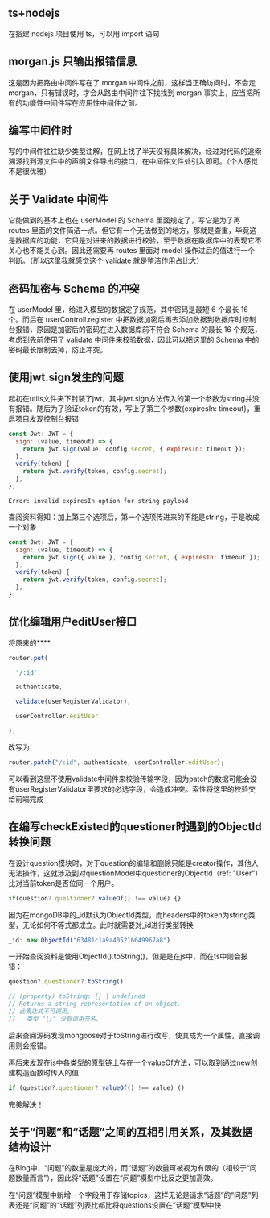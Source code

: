 ## ts+nodejs

在搭建 nodejs 项目使用 ts，可以用 import 语句

## morgan.js 只输出报错信息

这是因为把路由中间件写在了 morgan 中间件之前，这样当正确访问时，不会走 morgan，只有错误时，才会从路由中间件往下找找到 morgan
事实上，应当把所有的功能性中间件写在应用性中间件之前。

## 编写中间件时

写的中间件往往缺少类型注解，在网上找了半天没有具体解决，经过对代码的追索溯源找到源文件中的声明文件导出的接口，在中间件文件处引入即可。（个人感觉不是很优雅）

## 关于 Validate 中间件

它能做到的基本上也在 userModel 的 Schema 里面规定了，写它是为了再 routes 里面的文件简洁一点。但它有一个无法做到的地方，那就是查重，毕竟这是数据库的功能，它只是对进来的数据进行校验，至于数据在数据库中的表现它不关心也不能关心到。因此还需要再 routes 里面对 model 操作过后的值进行一个判断。（所以这里我就感觉这个 validate 就是整洁作用占比大）

## 密码加密与 Schema 的冲突

在 userModel 里，给进入模型的数据定了规范，其中密码是最短 6 个最长 16 个。而后在 userControll.register 中把数据加密后再去添加数据到数据库时控制台报错，原因是加密后的密码在进入数据库前不符合 Schema 的最长 16 个规范，考虑到先前使用了 validate 中间件来校验数据，因此可以把这里的 Schema 中的密码最长限制去掉，防止冲突。

## 使用jwt.sign发生的问题

起初在utils文件夹下封装了jwt，其中jwt.sign方法传入的第一个参数为string并没有报错。随后为了验证token的有效，写上了第三个参数{expiresIn: timeout}，重启项目发现控制台报错

```js
const Jwt: JWT = {
  sign: (value, timeout) => {
    return jwt.sign(value, config.secret, { expiresIn: timeout });
  },
  verify(token) {
    return jwt.verify(token, config.secret);
  },
};
```

```
Error: invalid expiresIn option for string payload
```

查阅资料得知：加上第三个选项后，第一个选项传进来的不能是string，于是改成一个对象

```js
const Jwt: JWT = {
  sign: (value, timeout) => {
    return jwt.sign({ value }, config.secret, { expiresIn: timeout });
  },
  verify(token) {
    return jwt.verify(token, config.secret);
  },
};
```

## 优化编辑用户editUser接口

将原来的****

```js
router.put(

  "/:id",

  authenticate,

  validate(userRegisterValidator),

  userController.editUser

);
```

改写为

```js
router.patch("/:id", authenticate, userController.editUser);
```

可以看到这里不使用validate中间件来校验传输字段，因为patch的数据可能会没有userRegisterValidator里要求的必选字段，会造成冲突。索性将这里的校验交给前端完成

## 在编写checkExisted的questioner时遇到的ObjectId转换问题

在设计question模块时，对于question的编辑和删除只能是creator操作，其他人无法操作，这就涉及到对questionModel中questioner的ObjectId（ref: "User"）比对当前token是否位同一个用户。

```ts
if(question?.questioner?.valueOf() !== value) {}
```

因为在mongoDB中的\_id默认为ObjectId类型，而headers中的token为string类型，无论如何不等式都成立。此时就需要对\_id进行类型转换

```ts
_id: new ObjectId("63481c1a9a405216649967a8")
```

一开始查阅资料是使用ObjectId().toString()，但是是在js中，而在ts中则会报错：

```ts
question?.questioner?.toString()

// (property) toString: {} | undefined
// Returns a string representation of an object.
// 此表达式不可调用。
//   类型 "{}" 没有调用签名。
```

后来查阅源码发现mongoose对于toString进行改写，使其成为一个属性，直接调用则会报错。

再后来发现在js中各类型的原型链上存在一个valueOf方法，可以取到通过new创建构造函数时传入的值

```ts
if (question?.questioner?.valueOf() !== value) ()
```

完美解决！

## 关于“问题”和“话题”之间的互相引用关系，及其数据结构设计

在Blog中，“问题”的数量是庞大的，而“话题”的数量可被视为有限的（相较于“问题数量而言”），因此将“话题”设置在“问题”模型中比反之更加高效。

在“问题”模型中新增一个字段用于存储topics，这样无论是请求“话题”的“问题”列表还是“问题”的“话题”列表比都比将questions设置在”话题“模型中快
